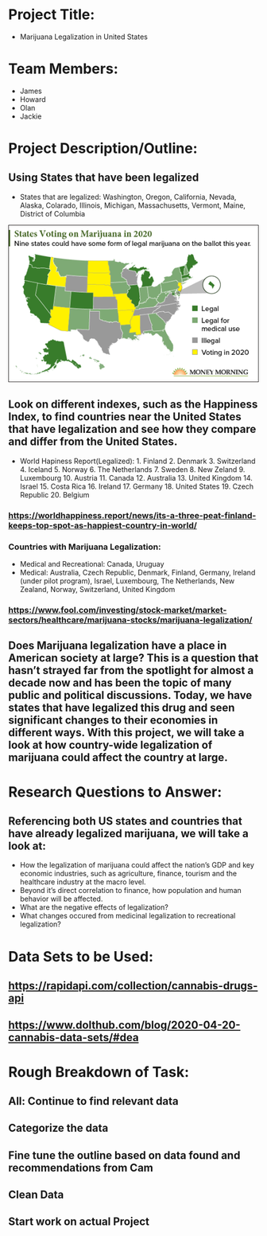 # Project Title:
* Marijuana Legalization in United States

# Team Members:
* James
* Howard
* Olan
* Jackie

# Project Description/Outline:
## Using States that have been legalized
* States that are legalized: Washington, Oregon, California, Nevada, Alaska, Colarado, Illinois, Michigan, Massachusetts, Vermont, Maine, District of Columbia

![United States Marijuana Legalization](https://github.com/jtmcginley123/project-one/blob/master/images/statesvotingmarijuana.png)

## Look on different indexes, such as the Happiness Index, to find countries near the United States that have legalization and see how they compare and differ from the United States.
* World Hapiness Report(Legalized): 1. Finland 2. Denmark 3. Switzerland 4. Iceland 5. Norway 6. The Netherlands 7. Sweden 8. New Zeland 9. Luxembourg 10. Austria 11. Canada 12. Australia 13. United Kingdom 14. Israel 15. Costa Rica 16. Ireland 17. Germany 18. United States 19. Czech Republic 20. Belgium
### https://worldhappiness.report/news/its-a-three-peat-finland-keeps-top-spot-as-happiest-country-in-world/

### Countries with Marijuana Legalization:  
* Medical and Recreational: Canada, Uruguay
* Medical: Australia, Czech Republic, Denmark, Finland, Germany, Ireland (under pilot program), Israel, Luxembourg, The Netherlands, New Zealand, Norway, Switzerland, United Kingdom

### https://www.fool.com/investing/stock-market/market-sectors/healthcare/marijuana-stocks/marijuana-legalization/

## Does Marijuana legalization have a place in American society at large? This is a question that hasn’t strayed far from the spotlight for almost a decade now and has been the topic of many public and political discussions. Today, we have <insert figure> states that have legalized this drug and seen significant changes to their economies in different ways. With this project, we will take a look at how country-wide legalization of marijuana could affect the country at large. 

# Research Questions to Answer:
## Referencing both US states and countries that have already legalized marijuana, we will take a look at:
* How the legalization of marijuana could affect the nation’s GDP and key economic industries, such as agriculture, finance, tourism and the healthcare industry at the macro level.
* Beyond it’s direct correlation to finance, how population and human behavior will be affected.
* What are the negative effects of legalization?
* What changes occured from medicinal legalization to recreational legalization?
    
# Data Sets to be Used:
## https://rapidapi.com/collection/cannabis-drugs-api

## https://www.dolthub.com/blog/2020-04-20-cannabis-data-sets/#dea

# Rough Breakdown of Task:
## All: Continue to find relevant data
## Categorize the data
## Fine tune the outline based on data found and recommendations from Cam
## Clean Data
## Start work on actual Project

